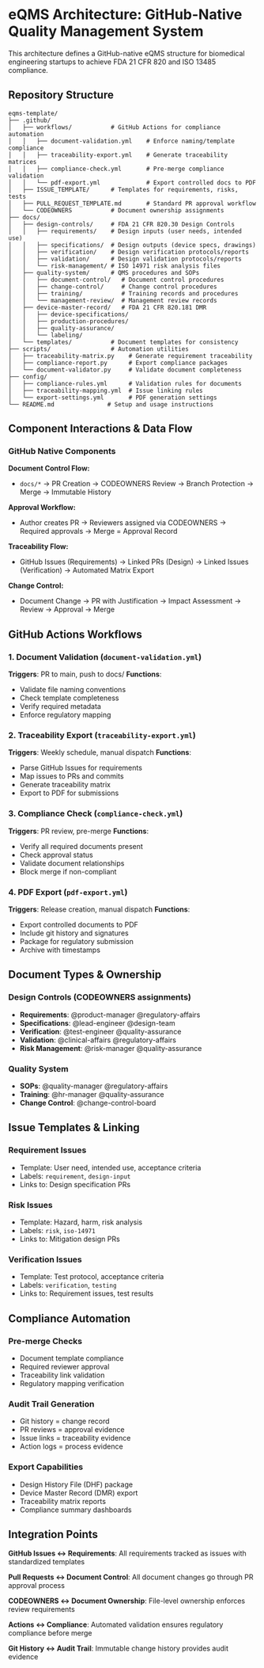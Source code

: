 # eQMS Architecture: GitHub-Native Quality Management System

This architecture defines a GitHub-native eQMS structure for biomedical engineering startups to achieve FDA 21 CFR 820 and ISO 13485 compliance.

## Repository Structure

```
eqms-template/
├── .github/
│   ├── workflows/           # GitHub Actions for compliance automation
│   │   ├── document-validation.yml    # Enforce naming/template compliance
│   │   ├── traceability-export.yml    # Generate traceability matrices
│   │   ├── compliance-check.yml       # Pre-merge compliance validation
│   │   └── pdf-export.yml             # Export controlled docs to PDF
│   ├── ISSUE_TEMPLATE/      # Templates for requirements, risks, tests
│   ├── PULL_REQUEST_TEMPLATE.md       # Standard PR approval workflow
│   └── CODEOWNERS           # Document ownership assignments
├── docs/
│   ├── design-controls/     # FDA 21 CFR 820.30 Design Controls
│   │   ├── requirements/    # Design inputs (user needs, intended use)
│   │   ├── specifications/  # Design outputs (device specs, drawings)
│   │   ├── verification/    # Design verification protocols/reports
│   │   ├── validation/      # Design validation protocols/reports
│   │   └── risk-management/ # ISO 14971 risk analysis files
│   ├── quality-system/      # QMS procedures and SOPs
│   │   ├── document-control/   # Document control procedures
│   │   ├── change-control/     # Change control procedures
│   │   ├── training/           # Training records and procedures
│   │   └── management-review/  # Management review records
│   ├── device-master-record/   # FDA 21 CFR 820.181 DMR
│   │   ├── device-specifications/
│   │   ├── production-procedures/
│   │   ├── quality-assurance/
│   │   └── labeling/
│   └── templates/           # Document templates for consistency
├── scripts/                 # Automation utilities
│   ├── traceability-matrix.py    # Generate requirement traceability
│   ├── compliance-report.py      # Export compliance packages
│   └── document-validator.py     # Validate document completeness
├── config/
│   ├── compliance-rules.yml      # Validation rules for documents
│   ├── traceability-mapping.yml  # Issue linking rules
│   └── export-settings.yml       # PDF generation settings
└── README.md               # Setup and usage instructions
```

## Component Interactions & Data Flow

### GitHub Native Components

**Document Control Flow:**
- `docs/*` → PR Creation → CODEOWNERS Review → Branch Protection → Merge → Immutable History

**Approval Workflow:**
- Author creates PR → Reviewers assigned via CODEOWNERS → Required approvals → Merge = Approval Record

**Traceability Flow:**
- GitHub Issues (Requirements) → Linked PRs (Design) → Linked Issues (Verification) → Automated Matrix Export

**Change Control:**
- Document Change → PR with Justification → Impact Assessment → Review → Approval → Merge

## GitHub Actions Workflows

### 1. Document Validation (`document-validation.yml`)
**Triggers**: PR to main, push to docs/
**Functions**:
- Validate file naming conventions
- Check template completeness
- Verify required metadata
- Enforce regulatory mapping

### 2. Traceability Export (`traceability-export.yml`)
**Triggers**: Weekly schedule, manual dispatch
**Functions**:
- Parse GitHub Issues for requirements
- Map issues to PRs and commits
- Generate traceability matrix
- Export to PDF for submissions

### 3. Compliance Check (`compliance-check.yml`)
**Triggers**: PR review, pre-merge
**Functions**:
- Verify all required documents present
- Check approval status
- Validate document relationships
- Block merge if non-compliant

### 4. PDF Export (`pdf-export.yml`)
**Triggers**: Release creation, manual dispatch
**Functions**:
- Export controlled documents to PDF
- Include git history and signatures
- Package for regulatory submission
- Archive with timestamps

## Document Types & Ownership

### Design Controls (CODEOWNERS assignments)
- **Requirements**: @product-manager @regulatory-affairs
- **Specifications**: @lead-engineer @design-team
- **Verification**: @test-engineer @quality-assurance
- **Validation**: @clinical-affairs @regulatory-affairs
- **Risk Management**: @risk-manager @quality-assurance

### Quality System
- **SOPs**: @quality-manager @regulatory-affairs
- **Training**: @hr-manager @quality-assurance
- **Change Control**: @change-control-board

## Issue Templates & Linking

### Requirement Issues
- Template: User need, intended use, acceptance criteria
- Labels: `requirement`, `design-input`
- Links to: Design specification PRs

### Risk Issues  
- Template: Hazard, harm, risk analysis
- Labels: `risk`, `iso-14971`
- Links to: Mitigation design PRs

### Verification Issues
- Template: Test protocol, acceptance criteria
- Labels: `verification`, `testing`
- Links to: Requirement issues, test results

## Compliance Automation

### Pre-merge Checks
- Document template compliance
- Required reviewer approval
- Traceability link validation
- Regulatory mapping verification

### Audit Trail Generation
- Git history = change record
- PR reviews = approval evidence  
- Issue links = traceability evidence
- Action logs = process evidence

### Export Capabilities
- Design History File (DHF) package
- Device Master Record (DMR) export
- Traceability matrix reports
- Compliance summary dashboards

## Integration Points

**GitHub Issues ↔ Requirements**: All requirements tracked as issues with standardized templates

**Pull Requests ↔ Document Control**: All document changes go through PR approval process

**CODEOWNERS ↔ Document Ownership**: File-level ownership enforces review requirements

**Actions ↔ Compliance**: Automated validation ensures regulatory compliance before merge

**Git History ↔ Audit Trail**: Immutable change history provides audit evidence